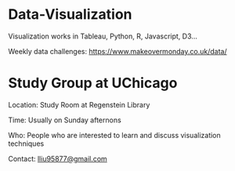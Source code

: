 # Data-Visualization
Visualization works in Tableau, Python, R, Javascript, D3...


Weekly data challenges:
https://www.makeovermonday.co.uk/data/

# Study Group at UChicago

Location: Study Room at Regenstein Library

Time: Usually on Sunday afternons

Who: People who are interested to learn and discuss visualization techniques

Contact: lliu95877@gmail.com


